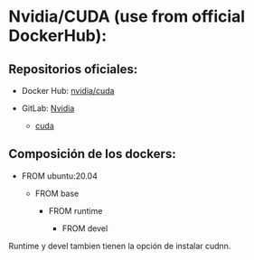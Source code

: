 # Nvidia/CUDA (use from official DockerHub):

## Repositorios oficiales:

- Docker Hub: [nvidia/cuda](https://hub.docker.com/r/nvidia/cuda)

- GitLab: [Nvidia](https://gitlab.com/nvidia)

    - [cuda](https://gitlab.com/nvidia/container-images/cuda)

## Composición de los dockers:

- FROM ubuntu:20.04

    - FROM base

        - FROM runtime 

            - FROM devel

Runtime y devel tambien tienen la opción de instalar cudnn.